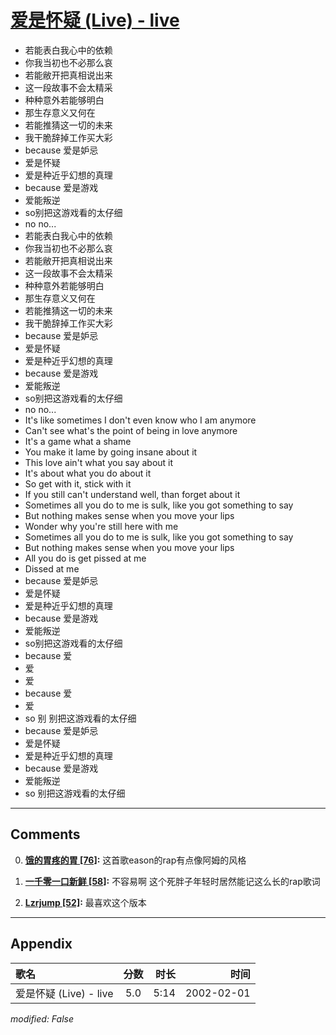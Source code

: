 # [爱是怀疑 (Live) - live](https://music.163.com/song?id=67099)

* 若能表白我心中的依赖
* 你我当初也不必那么哀
* 若能敝开把真相说出来
* 这一段故事不会太精采
* 种种意外若能够明白
* 那生存意义又何在
* 若能推猜这一切的未来
* 我干脆辞掉工作买大彩
* because 爱是妒忌
* 爱是怀疑
* 爱是种近乎幻想的真理
* because 爱是游戏
* 爱能叛逆
* so别把这游戏看的太仔细
* no no...
* 若能表白我心中的依赖
* 你我当初也不必那么哀
* 若能敝开把真相说出来
* 这一段故事不会太精采
* 种种意外若能够明白
* 那生存意义又何在
* 若能推猜这一切的未来
* 我干脆辞掉工作买大彩
* because 爱是妒忌
* 爱是怀疑
* 爱是种近乎幻想的真理
* because 爱是游戏
* 爱能叛逆
* so别把这游戏看的太仔细
* no no...
* It's like sometimes I don't even know who I am anymore
* Can't see what's the point of being in love anymore
* It's a game what a shame
* You make it lame by going insane about it
* This love ain't what you say about it
* It's about what you do about it
* So get with it, stick with it
* If you still can't understand well, than forget about it
* Sometimes all you do to me is sulk, like you got something to say
* But nothing makes sense when you move your lips
* Wonder why you're still here with me
* Sometimes all you do to me is sulk, like you got something to say
* But nothing makes sense when you move your lips
* All you do is get pissed at me
* Dissed at me
* because 爱是妒忌
* 爱是怀疑
* 爱是种近乎幻想的真理
* because 爱是游戏
* 爱能叛逆
* so别把这游戏看的太仔细
* because 爱
* 爱
* 爱
* because 爱
* 爱
* so 别 别把这游戏看的太仔细
* because 爱是妒忌
* 爱是怀疑
* 爱是种近乎幻想的真理
* because 爱是游戏
* 爱能叛逆
* so 别把这游戏看的太仔细


---

## Comments
0. **[饿的胃疼的胃 \[76\]](https://music.163.com/#/user/home?id=62625176):** 这首歌eason的rap有点像阿姆的风格

1. **[一千零一口新鲜 \[58\]](https://music.163.com/#/user/home?id=55554195):** 不容易啊 这个死胖子年轻时居然能记这么长的rap歌词

2. **[Lzrjump \[52\]](https://music.163.com/#/user/home?id=20659966):** 最喜欢这个版本



---

## Appendix

|歌名|分数|时长|时间|
|:---|:---:|---:|---:|
|爱是怀疑 (Live) - live|5.0|5:14|2002-02-01

*modified: False*